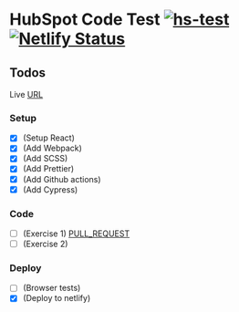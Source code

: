 # HubSpot Code Test [![hs-test](https://github.com/mrndhlovu/hs-code-test/actions/workflows/hs-test.yml/badge.svg)](https://github.com/mrndhlovu/hs-code-test/actions/workflows/hs-test.yml) [![Netlify Status](https://api.netlify.com/api/v1/badges/cdcf853e-2e51-4bb0-b667-aa9fe590ddbf/deploy-status)](https://app.netlify.com/sites/hs-test/deploys)

## Todos

Live [URL](https://6154196ed2b5f6bf8fae74ec--hs-test.netlify.app/)

### Setup

- [x] (Setup React)
- [x] (Add Webpack)
- [x] (Add SCSS)
- [x] (Add Prettier)
- [x] (Add Github actions)
- [x] (Add Cypress)

### Code

- [ ] (Exercise 1) [PULL_REQUEST](https://github.com/mrndhlovu/hs-code-test/pull/2)
- [ ] (Exercise 2)

### Deploy

- [ ] (Browser tests)
- [x] (Deploy to netlify)
